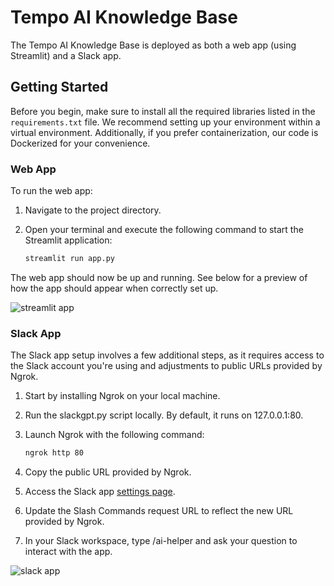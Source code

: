 # Tempo AI Knowledge Base

The Tempo AI Knowledge Base is deployed as both a web app (using Streamlit) and a Slack app.

## Getting Started

Before you begin, make sure to install all the required libraries listed in the `requirements.txt` file. We recommend setting up your environment within a virtual environment. Additionally, if you prefer containerization, our code is Dockerized for your convenience.

### Web App

To run the web app:

1. Navigate to the project directory.
2. Open your terminal and execute the following command to start the Streamlit application:

   ```bash
   streamlit run app.py

The web app should now be up and running. See below for a preview of how the app should appear when correctly set up.


![streamlit app](./app_images/streamlit.png)

### Slack App

The Slack app setup involves a few additional steps, as it requires access to the Slack account you're using and adjustments to public URLs provided by Ngrok.

1. Start by installing Ngrok on your local machine.
2. Run the slackgpt.py script locally. By default, it runs on 127.0.0.1:80.
3. Launch Ngrok with the following command:

    ```bash
    ngrok http 80

4. Copy the public URL provided by Ngrok.
5. Access the Slack app [settings page](https://api.slack.com/apps).
6. Update the Slash Commands request URL to reflect the new URL provided by Ngrok.
7. In your Slack workspace, type /ai-helper and ask your question to interact with the app.


![slack app](./app_images/slack.png)